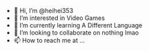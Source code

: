 - 👋 Hi, I’m @heihei353
- 👀 I’m interested in Video Games
- 🌱 I’m currently learning A Different Language
- 💞️ I’m looking to collaborate on nothing lmao
- 📫 How to reach me at ...

<!---
heihei353/heihei353 is a ✨ special ✨ repository because its `README.md` (this file) appears on your GitHub profile.
You can click the Preview link to take a look at your changes.
--->
